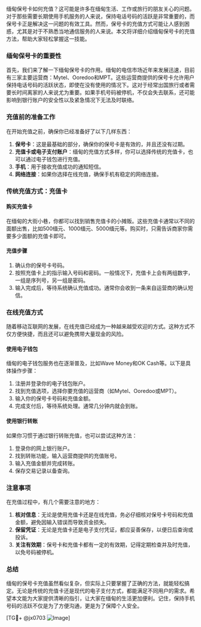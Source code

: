 缅甸保号卡如何充值？这可能是许多在缅甸生活、工作或旅行的朋友关心的问题。对于那些需要长期使用手机服务的人来说，保持电话号码的活跃是非常重要的，而保号卡正是解决这一问题的有效工具。然而，保号卡的充值方式可能让人感到困惑，尤其是对于不熟悉当地通信服务的人来说。本文将详细介绍缅甸保号卡的充值方法，帮助大家轻松掌握这一技能。

### 缅甸保号卡的重要性

首先，我们来了解一下缅甸保号卡的作用。缅甸的电信市场近年来发展迅速，目前有三家主要运营商：Mytel、Ooredoo和MPT。这些运营商提供的保号卡允许用户保持电话号码的活跃状态，即使在没有使用的情况下。这对于经常出国旅行或者需要长时间离家的人来说尤为重要。如果手机号码被停机，不仅会失去联系，还可能影响到银行账户的安全性以及紧急情况下无法及时联络。

### 充值前的准备工作

在开始充值之前，确保你已经准备好了以下几样东西：

1. **保号卡**：这是最基础的部分，确保你的保号卡是有效的，并且还没有过期。
2. **充值卡或电子支付账户**：缅甸的充值方式多样，你可以选择传统的充值卡，也可以通过电子钱包进行充值。
3. **手机**：用于接收充值成功的通知短信。
4. **网络连接**：如果你选择在线充值，确保手机有稳定的网络连接。

### 传统充值方式：充值卡

#### 购买充值卡
在缅甸的大街小巷，你都可以找到销售充值卡的小摊贩。这些充值卡通常以不同的面额出售，比如500缅元、1000缅元、5000缅元等。购买时，只需告诉商家你需要多少面额的充值卡即可。

#### 充值步骤
1. 确认你的保号卡号码。
2. 按照充值卡上的指示输入号码和密码。一般情况下，充值卡上会有两组数字，一组是序列号，另一组是密码。
3. 输入完成后，等待系统确认充值成功。通常你会收到一条来自运营商的确认短信。

### 在线充值方式

随着移动互联网的发展，在线充值已经成为一种越来越受欢迎的方式。这种方式不仅方便快捷，而且还可以避免携带大量现金的风险。

#### 使用电子钱包
缅甸的电子钱包服务也在逐渐普及，比如Wave Money和OK Cash等。以下是具体操作步骤：

1. 注册并登录你的电子钱包账户。
2. 找到充值选项，选择你要充值的运营商（如Mytel、Ooredoo或MPT）。
3. 输入你的保号卡号码和充值金额。
4. 完成支付后，等待系统处理。通常几分钟内就会到账。

#### 使用银行转账
如果你习惯于通过银行转账充值，也可以尝试这种方法：

1. 登录你的网上银行账户。
2. 找到转账功能，输入运营商提供的充值账号。
3. 输入充值金额并完成转账。
4. 保存交易记录以备查询。

### 注意事项

在充值过程中，有几个需要注意的地方：

1. **核对信息**：无论是使用充值卡还是在线充值，务必仔细核对保号卡号码和充值金额，避免因输入错误而导致资金损失。
2. **保留凭证**：无论是充值卡还是电子支付凭证，都应妥善保存，以便日后查询或投诉。
3. **关注有效期**：保号卡和充值卡都有一定的有效期，记得定期检查并及时充值，以免号码被停机。

### 总结

缅甸的保号卡充值虽然看似复杂，但实际上只要掌握了正确的方法，就能轻松搞定。无论是传统的充值卡还是现代的电子支付方式，都能满足不同用户的需求。希望本文能为大家提供清晰的指引，让大家在缅甸的生活更加便利。记住，保持手机号码的活跃不仅是为了方便沟通，更是为了保障个人安全。

[TG💪+ @jx0703 ![Image](https://github.com/user-attachments/assets/dbca1d08-cadb-493c-b0ec-ad6f7a83f270)]